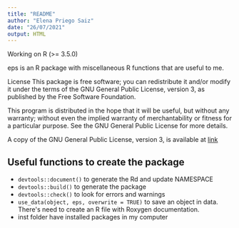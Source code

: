 ```yaml
---
title: "README"  
author: "Elena Priego Saiz"  
date: "26/07/2021"  
output: HTML
---
```


Working on R (\>= 3.5.0)

eps is an R package with miscellaneous R functions that are useful to me.

License This package is free software; you can redistribute it and/or modify it under the terms of the GNU General Public License, version 3, as published by the Free Software Foundation.

This program is distributed in the hope that it will be useful, but without any warranty; without even the implied warranty of merchantability or fitness for a particular purpose. See the GNU General Public License for more details.

A copy of the GNU General Public License, version 3, is available at [link](https://www.r-project.org/Licenses/GPL-3)

## Useful functions to create the package

-   `devtools::document()` to generate the Rd and update NAMESPACE  
-   `devtools::build()` to generate the package  
-   `devtools::check()` to look for errors and warnings  
-   `use_data(object, eps, overwrite = TRUE)` to save an object in data. There's need to create an R file with Roxygen documentation.
-   inst folder have installed packages in my computer
